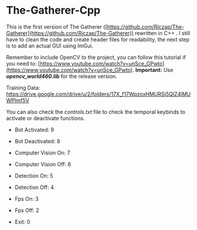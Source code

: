 # The-Gatherer-Cpp
This is the first version of The Gatherer ([https://github.com/Riczap/The-Gatherer](https://github.com/Riczap/The-Gatherer)) rewritten in C++ . I still have to clean the code and create header files for readability, the next step is to add an actual GUI using ImGui.

Remember to include OpenCV to the project, you can follow this tutorial if you need to: [https://www.youtube.com/watch?v=unSce_GPwto](https://www.youtube.com/watch?v=unSce_GPwto). 
**Important:** Use ***opencv_world460.lib*** for the release version.

Training Data: https://drive.google.com/drive/u/2/folders/17X_f17WpzoxHMURSj5QIZ4lMUWPImf5V

You can also check the *controls.txt* file to check the temporal keybinds to activate or deactivate functions.

 - Bot Activated: 9
 - Bot Deactivated: 8
 
 - Computer Vision On: 7
 - Computer Vision Off: 6

 - Detection On: 5
 - Detection Off: 4
 
 - Fps On: 3
 - Fps Off: 2

 - Exit: 0
